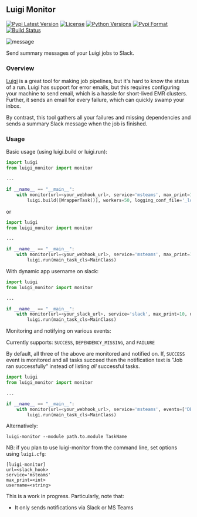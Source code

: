 ## Luigi Monitor

[![Pypi Latest Version](https://img.shields.io/pypi/v/luigi-monitor.svg)](https://img.shields.io/pypi/v/luigi-monitor.svg)
[![License](https://img.shields.io/pypi/l/luigi-monitor.svg)](https://img.shields.io/pypi/l/luigi-monitor.svg)
[![Python Versions](https://img.shields.io/pypi/pyversions/luigi-monitor.svg)](https://img.shields.io/pypi/pyversions/luigi-monitor.svg)
[![Pypi Format](https://img.shields.io/pypi/format/luigi-monitor.svg)](https://img.shields.io/pypi/format/luigi-monitor.svg)
[![Build Status](https://travis-ci.com/hudl/luigi-monitor.svg?branch=master)](https://travis-ci.com/hudl/luigi-monitor)


![message](https://raw.github.com/hudl/luigi-monitor/master/message.png)

Send summary messages of your Luigi jobs to Slack.

### Overview

[Luigi](https://github.com/spotify/luigi) is a great tool for making
job pipelines, but it's hard to know the status of a run. Luigi has
support for error emails, but this requires configuring your machine
to send email, which is a hassle for short-lived EMR clusters. Further,
it sends an email for every failure, which can quickly swamp your inbox.

By contrast, this tool gathers all your failures and missing dependencies
and sends a summary Slack message when the job is finished.

### Usage

Basic usage (using luigi.build or luigi.run):
```python
import luigi
from luigi_monitor import monitor

...

if __name__ == "__main__":
    with monitor(url=<your_webhook_url>, service='msteams', max_print=10):
        luigi.build([WrapperTask()], workers=50, logging_conf_file='_logging.cfg')

```

or 

```python
import luigi
from luigi_monitor import monitor

...

if __name__ == "__main__":
    with monitor(url=<your_webhook_url>, service='msteams', max_print=10):
        luigi.run(main_task_cls=MainClass)

```

With dynamic app username on slack:
```python
import luigi
from luigi_monitor import monitor

...

if __name__ == "__main__":
    with monitor(url=<your_slack_url>, service='slack', max_print=10, username="FooBar Monitor"):
        luigi.run(main_task_cls=MainClass)

```

Monitoring and notifying on various events:

Currently supports: `SUCCESS`, `DEPENDENCY_MISSING`, and `FAILURE` 

By default, all three of the above are monitored and notified on. If, `SUCCESS` event is monitored and 
all tasks succeed then the notification text is "Job ran successfully" instead of listing _all_ 
successful tasks. 

```python
import luigi
from luigi_monitor import monitor

...

if __name__ == "__main__":
    with monitor(url=<your_webhook_url>, service='msteams', events=['DEPENDENCY_MISSING', 'FAILURE']):
        luigi.run(main_task_cls=MainClass)
```

Alternatively:

`luigi-monitor --module path.to.module TaskName`

NB: if you plan to use luigi-monitor from the command line, set options using `luigi.cfg`:
```
[luigi-monitor]
url=<slack_hook>
service='msteams'
max_print=<int>
username=<string>
```


This is a work in progress. Particularly, note that:

* It only sends notifications via Slack or MS Teams

